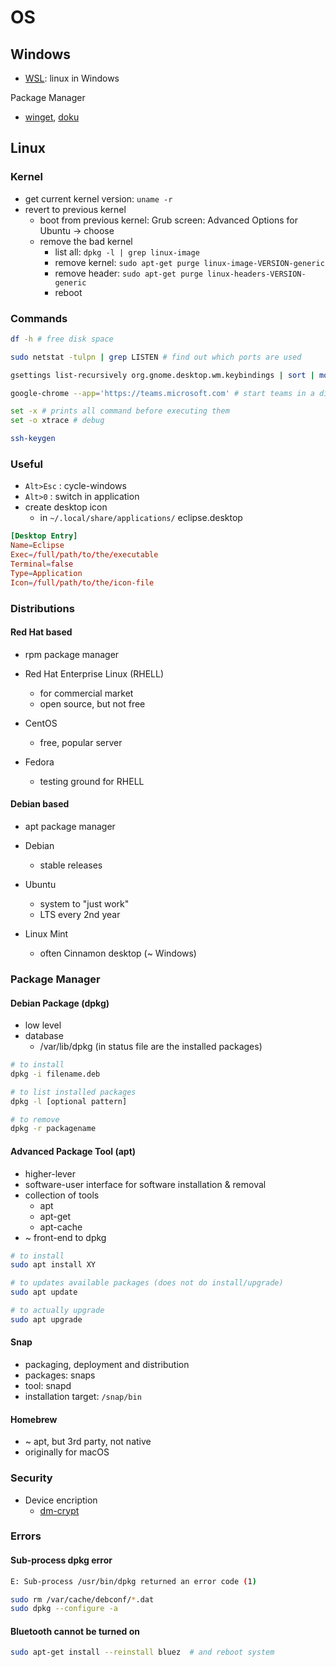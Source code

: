 # OS

## Windows

- [WSL](https://en.wikipedia.org/wiki/Windows_Subsystem_for_Linux): linux in Windows

Package Manager

- [winget](https://github.com/microsoft/winget-cli), [doku](https://docs.microsoft.com/en-us/windows/package-manager/)

## Linux

### Kernel

- get current kernel version: `uname -r`
- revert to previous kernel
  - boot from previous kernel: Grub screen: Advanced Options for Ubuntu -> choose
  - remove the bad kernel
    - list all: `dpkg -l | grep linux-image`
    - remove kernel: `sudo apt-get purge linux-image-VERSION-generic`
    - remove header: `sudo apt-get purge linux-headers-VERSION-generic`
    - reboot

### Commands

```bash
df -h # free disk space

sudo netstat -tulpn | grep LISTEN # find out which ports are used

gsettings list-recursively org.gnome.desktop.wm.keybindings | sort | more # list key-bindings

google-chrome --app='https://teams.microsoft.com' # start teams in a different window

set -x # prints all command before executing them
set -o xtrace # debug

ssh-keygen
```

### Useful

- `Alt>Esc` : cycle-windows
- `Alt>0` : switch in application
- create desktop icon
  - in `~/.local/share/applications/` eclipse.desktop

``` conf
[Desktop Entry]
Name=Eclipse
Exec=/full/path/to/the/executable
Terminal=false
Type=Application
Icon=/full/path/to/the/icon-file
```

### Distributions

#### Red Hat based

- rpm package manager

- Red Hat Enterprise Linux (RHELL)
  - for commercial market
  - open source, but not free
- CentOS
  - free, popular server
- Fedora
  - testing ground for RHELL

#### Debian based

- apt package manager

- Debian
  - stable releases
- Ubuntu
  - system to "just work"
  - LTS every 2nd year
- Linux Mint
  - often Cinnamon desktop (~ Windows)

### Package Manager

#### Debian Package (dpkg)

- low level
- database
  - /var/lib/dpkg (in status file are the installed packages)

```bash
# to install
dpkg -i filename.deb

# to list installed packages
dpkg -l [optional pattern]

# to remove
dpkg -r packagename
```

#### Advanced Package Tool (apt)

- higher-lever 
- software-user interface for software installation & removal
- collection of tools
  - apt
  - apt-get
  - apt-cache
- ~ front-end to dpkg

```bash
# to install
sudo apt install XY

# to updates available packages (does not do install/upgrade)
sudo apt update

# to actually upgrade
sudo apt upgrade

```

#### Snap

- packaging, deployment and distribution
- packages: snaps
- tool: snapd
- installation target: `/snap/bin`

#### Homebrew

- ~ apt, but 3rd party, not native
- originally for macOS
  
### Security

- Device encription
  - [dm-crypt](https://wiki.archlinux.org/index.php/Dm-crypt/Device_encryption)

### Errors

#### Sub-process dpkg error

```bash
E: Sub-process /usr/bin/dpkg returned an error code (1)

sudo rm /var/cache/debconf/*.dat
sudo dpkg --configure -a
```

#### Bluetooth cannot be turned on

```bash
sudo apt-get install --reinstall bluez  # and reboot system
```
